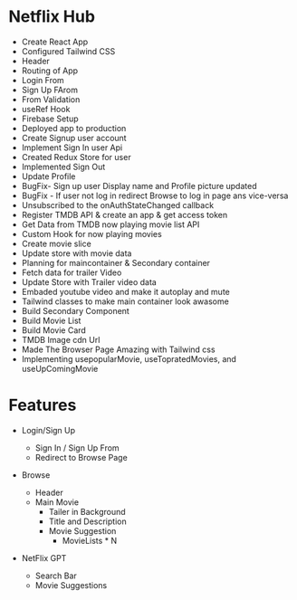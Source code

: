 # Netflix Hub

- Create React App
- Configured Tailwind CSS
- Header
- Routing of App
- Login From
- Sign Up FArom
- From Validation
- useRef Hook
- Firebase Setup
- Deployed app to production
- Create Signup user account
- Implement Sign In user Api
- Created Redux Store for user
- Implemented Sign Out
- Update Profile
- BugFix- Sign up user Display name and Profile picture updated
- BugFix - If user not log in redirect Browse to log in page ans vice-versa
- Unsubscribed to the onAuthStateChanged callback
- Register TMDB API & create an app & get access token
- Get Data from TMDB now playing movie list API
- Custom Hook for now playing movies
- Create movie slice
- Update store with movie data
- Planning for maincontainer & Secondary container
- Fetch data for trailer Video
- Update Store with Trailer video data
- Embaded youtube video and make it autoplay and mute
- Tailwind classes to make main container look awasome
- Build Secondary Component
- Build Movie List
- Build Movie Card
- TMDB Image cdn Url
- Made The Browser Page Amazing with Tailwind css
- Implementing usepopularMovie, useTopratedMovies, and useUpComingMovie

# Features

- Login/Sign Up

  - Sign In / Sign Up From
  - Redirect to Browse Page

- Browse

  - Header
  - Main Movie
    - Tailer in Background
    - Title and Description
    - Movie Suggestion
      - MovieLists \* N

- NetFlix GPT
  - Search Bar
  - Movie Suggestions
